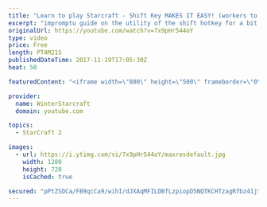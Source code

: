 ```yaml
---
title: "Learn to play Starcraft - Shift Key MAKES IT EASY! (workers to gas, waypoints, ctrl grps, moving)"
excerpt: "impromptu guide on the utility of the shift hotkey for a bit of everything"
originalUrl: https://youtube.com/watch?v=7x9pHr544oY
type: video
price: Free
length: PT4M21S
publishedDateTime: 2017-11-19T17:05:30Z
heat: 50

featuredContent: "<iframe width=\"800\" height=\"500\" frameborder=\"0\" src=\"https://www.youtube.com/embed/7x9pHr544oY\" allow=\"accelerometer; autoplay; encrypted-media; gyroscope; picture-in-picture\" allowfullscreen></iframe>"

provider:
  name: WinterStarcraft
  domain: youtube.com

topics:
  - StarCraft 2

images:
  - url: https://i.ytimg.com/vi/7x9pHr544oY/maxresdefault.jpg
    width: 1280
    height: 720
    isCached: true

secured: "pPtZSDCa/FB9qcCa9/wihI/dJXAqMFILDBfLzpiopD5NQTKCHTzagRfbz41jtdNEV2KiYeR0adXEkkrN6OI9tW4kuafTkoBZWe0vMrSdjkDsAWgsoKk24X6SdIAA3x/vnWT5KY6wTA+AvjnOmNPWq1qK9mVXPqC1fe8lLNzzJ0tWJhA9YKtcNISNkX0tVL0WvdQA9lcU533CT4tjyBW02ULhu4XHuGhoJNiD5JKo7ygDidJG0zYYeMwX//YbVOs5zYsNutJcSHB6FXXYFSa8ZK4+8UBCfgmzqnknt84tzXpUF1zBwIyYqChMxV5cskcOO1rg6y2zxgpzjKQHiGD/FnGryvswkycx+iZc0q6Ggv35+oggt6WWmWPmO6qhaS3iraZDCoBuAEVuqIipZQNDebeZI1092yWWPeIMpTe4xj4=;5VbvVTswN+flz+pHtnGa8w=="
---
```


